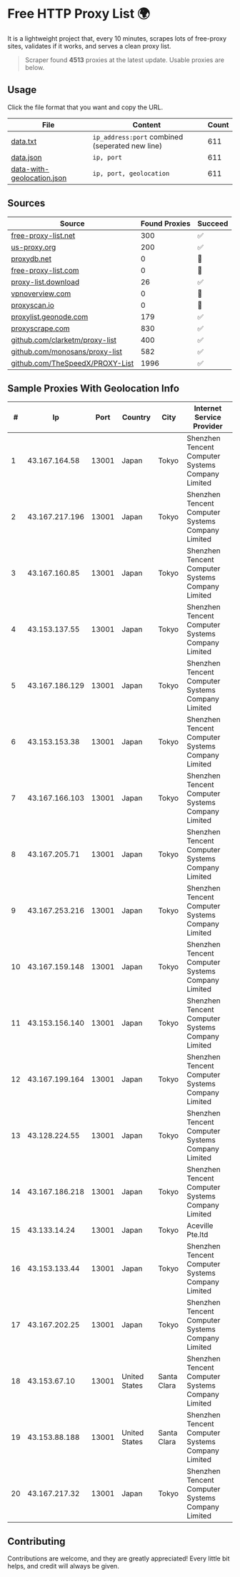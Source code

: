 
# Free HTTP Proxy List 🌍

It is a lightweight project that, every 10 minutes, scrapes lots of free-proxy sites, validates if it works, and serves a clean proxy list.


> Scraper found **4513** proxies at the latest update. Usable proxies are below.

## Usage

Click the file format that you want and copy the URL.


|File|Content|Count|
|----|-------|-----|
|[data.txt](https://raw.githubusercontent.com/themiralay/Proxy-List-World/master/data.txt)|`ip_address:port` combined (seperated new line)|611|
|[data.json](https://raw.githubusercontent.com/themiralay/Proxy-List-World/master/data.json)|`ip, port`|611|
|[data-with-geolocation.json](https://raw.githubusercontent.com/themiralay/Proxy-List-World/master/data-with-geolocation.json)|`ip, port, geolocation`|611|

## Sources

|Source|Found Proxies|Succeed|
|------|-------------|-------|
|[free-proxy-list.net](https://free-proxy-list.net)|300|✅|
|[us-proxy.org](https://www.us-proxy.org)|200|✅|
|[proxydb.net](http://proxydb.net)|0|🚫|
|[free-proxy-list.com](https://free-proxy-list.com/?page=&port=&type%5B%5D=http&type%5B%5D=https&up_time=0&search=Search)|0|🚫|
|[proxy-list.download](https://www.proxy-list.download/HTTP)|26|✅|
|[vpnoverview.com](https://vpnoverview.com/privacy/anonymous-browsing/free-proxy-servers)|0|🚫|
|[proxyscan.io](https://www.proxyscan.io)|0|🚫|
|[proxylist.geonode.com](https://proxylist.geonode.com/api/proxy-list?limit=300&page=1&sort_by=lastChecked&sort_type=desc&protocols=http,https)|179|✅|
|[proxyscrape.com](https://api.proxyscrape.com/v2/?request=displayproxies&protocol=http&timeout=10000&country=all&ssl=all&anonymity=all)|830|✅|
|[github.com/clarketm/proxy-list](https://raw.githubusercontent.com/clarketm/proxy-list/master/proxy-list-raw.txt)|400|✅|
|[github.com/monosans/proxy-list](https://raw.githubusercontent.com/monosans/proxy-list/main/proxies/http.txt)|582|✅|
|[github.com/TheSpeedX/PROXY-List](https://raw.githubusercontent.com/TheSpeedX/PROXY-List/master/http.txt)|1996|✅|


## Sample Proxies With Geolocation Info

|#|Ip|Port|Country|City|Internet Service Provider|
|-|--|----|-------|----|-------------------------|
|1|43.167.164.58|13001|Japan|Tokyo|Shenzhen Tencent Computer Systems Company Limited|
|2|43.167.217.196|13001|Japan|Tokyo|Shenzhen Tencent Computer Systems Company Limited|
|3|43.167.160.85|13001|Japan|Tokyo|Shenzhen Tencent Computer Systems Company Limited|
|4|43.153.137.55|13001|Japan|Tokyo|Shenzhen Tencent Computer Systems Company Limited|
|5|43.167.186.129|13001|Japan|Tokyo|Shenzhen Tencent Computer Systems Company Limited|
|6|43.153.153.38|13001|Japan|Tokyo|Shenzhen Tencent Computer Systems Company Limited|
|7|43.167.166.103|13001|Japan|Tokyo|Shenzhen Tencent Computer Systems Company Limited|
|8|43.167.205.71|13001|Japan|Tokyo|Shenzhen Tencent Computer Systems Company Limited|
|9|43.167.253.216|13001|Japan|Tokyo|Shenzhen Tencent Computer Systems Company Limited|
|10|43.167.159.148|13001|Japan|Tokyo|Shenzhen Tencent Computer Systems Company Limited|
|11|43.153.156.140|13001|Japan|Tokyo|Shenzhen Tencent Computer Systems Company Limited|
|12|43.167.199.164|13001|Japan|Tokyo|Shenzhen Tencent Computer Systems Company Limited|
|13|43.128.224.55|13001|Japan|Tokyo|Shenzhen Tencent Computer Systems Company Limited|
|14|43.167.186.218|13001|Japan|Tokyo|Shenzhen Tencent Computer Systems Company Limited|
|15|43.133.14.24|13001|Japan|Tokyo|Aceville Pte.ltd|
|16|43.153.133.44|13001|Japan|Tokyo|Shenzhen Tencent Computer Systems Company Limited|
|17|43.167.202.25|13001|Japan|Tokyo|Shenzhen Tencent Computer Systems Company Limited|
|18|43.153.67.10|13001|United States|Santa Clara|Shenzhen Tencent Computer Systems Company Limited|
|19|43.153.88.188|13001|United States|Santa Clara|Shenzhen Tencent Computer Systems Company Limited|
|20|43.167.217.32|13001|Japan|Tokyo|Shenzhen Tencent Computer Systems Company Limited|



## Contributing

Contributions are welcome, and they are greatly appreciated! Every
little bit helps, and credit will always be given.

